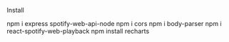 
Install

npm i express spotify-web-api-node
npm i cors
npm i body-parser
npm i react-spotify-web-playback
npm install recharts